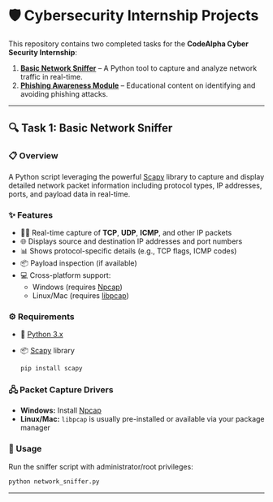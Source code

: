 # 🛡️ Cybersecurity Internship Projects

This repository contains two completed tasks for the **CodeAlpha Cyber Security Internship**:

1. [**Basic Network Sniffer**](#-task-1-basic-network-sniffer) – A Python tool to capture and analyze network traffic in real-time.  
2. [**Phishing Awareness Module**](#-task-2-phishing-awareness-module) – Educational content on identifying and avoiding phishing attacks.

---

## 🔍 Task 1: Basic Network Sniffer

### 📋 Overview  
A Python script leveraging the powerful [Scapy](https://scapy.net/) library to capture and display detailed network packet information including protocol types, IP addresses, ports, and payload data in real-time.

### ✨ Features  
- 🕵️‍♂️ Real-time capture of **TCP**, **UDP**, **ICMP**, and other IP packets  
- 🌐 Displays source and destination IP addresses and port numbers  
- 📊 Shows protocol-specific details (e.g., TCP flags, ICMP codes)  
- 📦 Payload inspection (if available)  
- 💻 Cross-platform support:  
  - Windows (requires [Npcap](https://nmap.org/npcap/))  
  - Linux/Mac (requires [libpcap](https://www.tcpdump.org/))

### ⚙️ Requirements  
- 🐍 [Python 3.x](https://www.python.org/downloads/)  
- 📦 [Scapy](https://scapy.net/) library
  
  ```bash
  pip install scapy
  ```
  
### 🖧 Packet Capture Drivers
- **Windows:** Install [Npcap](https://nmap.org/npcap/)  
- **Linux/Mac:** `libpcap` is usually pre-installed or available via your package manager


### 🚀 Usage
Run the sniffer script with administrator/root privileges:
```bash
python network_sniffer.py
```
---
